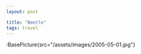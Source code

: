 ```yaml
---
layout: post

title: "Beetle"
tags: travel
---
```


:BasePicture{src="/assets/images/2005-05-01.jpg"}

<!--more-->
